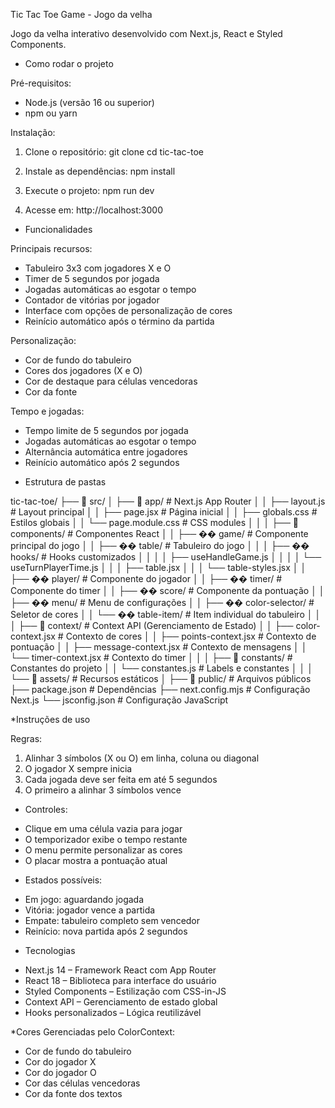  Tic Tac Toe Game - Jogo da velha

Jogo da velha interativo desenvolvido com Next.js, React e Styled Components.

* Como rodar o projeto

Pré-requisitos:
- Node.js (versão 16 ou superior)
- npm ou yarn

Instalação:

1. Clone o repositório:
   git clone <url-do-repositorio>
   cd tic-tac-toe

2. Instale as dependências:
   npm install

3. Execute o projeto:
   npm run dev

4. Acesse em:
   http://localhost:3000

* Funcionalidades

Principais recursos:
- Tabuleiro 3x3 com jogadores X e O
- Timer de 5 segundos por jogada
- Jogadas automáticas ao esgotar o tempo
- Contador de vitórias por jogador
- Interface com opções de personalização de cores
- Reinício automático após o término da partida

Personalização:
- Cor de fundo do tabuleiro
- Cores dos jogadores (X e O)
- Cor de destaque para células vencedoras
- Cor da fonte

Tempo e jogadas:
- Tempo limite de 5 segundos por jogada
- Jogadas automáticas ao esgotar o tempo
- Alternância automática entre jogadores
- Reinício automático após 2 segundos

* Estrutura de pastas

tic-tac-toe/
├── 📁 src/
│   ├── 📁 app/                    # Next.js App Router
│   │   ├── layout.js              # Layout principal
│   │   ├── page.jsx               # Página inicial
│   │   ├── globals.css            # Estilos globais
│   │   └── page.module.css        # CSS modules
│   │
│   ├── 📁 components/             # Componentes React
│   │   ├── �� game/              # Componente principal do jogo
│   │   ├── �� table/             # Tabuleiro do jogo
│   │   │   ├── �� hooks/         # Hooks customizados
│   │   │   │   ├── useHandleGame.js
│   │   │   │   └── useTurnPlayerTime.js
│   │   │   ├── table.jsx
│   │   │   └── table-styles.jsx
│   │   ├── �� player/            # Componente do jogador
│   │   ├── �� timer/             # Componente do timer
│   │   ├── �� score/             # Componente da pontuação
│   │   ├── �� menu/              # Menu de configurações
│   │   ├── �� color-selector/    # Seletor de cores
│   │   └── �� table-item/        # Item individual do tabuleiro
│   │
│   ├── 📁 context/               # Context API (Gerenciamento de Estado)
│   │   ├── color-context.jsx     # Contexto de cores
│   │   ├── points-context.jsx    # Contexto de pontuação
│   │   ├── message-context.jsx   # Contexto de mensagens
│   │   └── timer-context.jsx     # Contexto do timer
│   │
│   ├── 📁 constants/             # Constantes do projeto
│   │   └── constantes.js         # Labels e constantes
│   │
│   └── 📁 assets/                # Recursos estáticos
│
├── 📁 public/                    # Arquivos públicos
├── package.json                  # Dependências
├── next.config.mjs              # Configuração Next.js
└── jsconfig.json                # Configuração JavaScript


*Instruções de uso

Regras:
1. Alinhar 3 símbolos (X ou O) em linha, coluna ou diagonal
2. O jogador X sempre inicia
3. Cada jogada deve ser feita em até 5 segundos
4. O primeiro a alinhar 3 símbolos vence

* Controles:
- Clique em uma célula vazia para jogar
- O temporizador exibe o tempo restante
- O menu permite personalizar as cores
- O placar mostra a pontuação atual

* Estados possíveis:
- Em jogo: aguardando jogada
- Vitória: jogador vence a partida
- Empate: tabuleiro completo sem vencedor
- Reinício: nova partida após 2 segundos

* Tecnologias

- Next.js 14 – Framework React com App Router
- React 18 – Biblioteca para interface do usuário
- Styled Components – Estilização com CSS-in-JS
- Context API – Gerenciamento de estado global
- Hooks personalizados – Lógica reutilizável

*Cores
Gerenciadas pelo ColorContext:
- Cor de fundo do tabuleiro
- Cor do jogador X
- Cor do jogador O
- Cor das células vencedoras
- Cor da fonte dos textos

